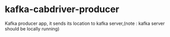 # kafka-cabdriver-producer
Kafka producer app, it sends its location to kafka server,(note : kafka server should be locally running)

